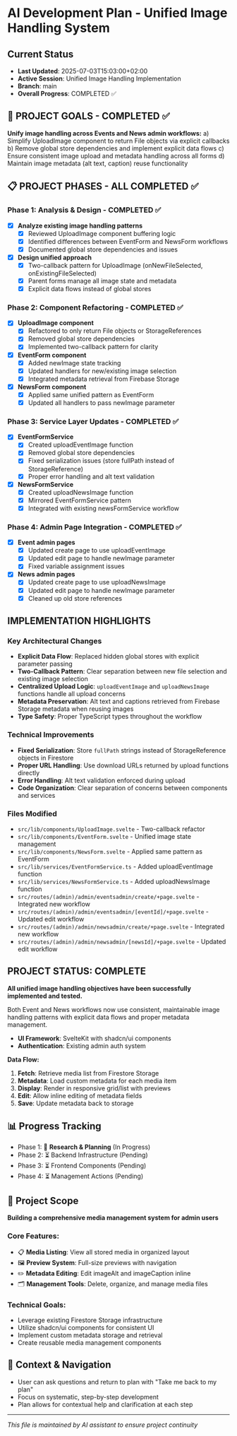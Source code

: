 # AI Development Plan - Unified Image Handling System

## Current Status
- **Last Updated**: 2025-07-03T15:03:00+02:00
- **Active Session**: Unified Image Handling Implementation
- **Branch**: main
- **Overall Progress**: COMPLETED ✅

## 🎯 PROJECT GOALS - COMPLETED ✅
**Unify image handling across Events and News admin workflows:**
a) Simplify UploadImage component to return File objects via explicit callbacks
b) Remove global store dependencies and implement explicit data flows
c) Ensure consistent image upload and metadata handling across all forms
d) Maintain image metadata (alt text, caption) reuse functionality

## 📋 PROJECT PHASES - ALL COMPLETED ✅

### Phase 1: Analysis & Design - COMPLETED ✅
- [x] **Analyze existing image handling patterns**
  - [x] Reviewed UploadImage component buffering logic
  - [x] Identified differences between EventForm and NewsForm workflows
  - [x] Documented global store dependencies and issues
- [x] **Design unified approach**
  - [x] Two-callback pattern for UploadImage (onNewFileSelected, onExistingFileSelected)
  - [x] Parent forms manage all image state and metadata
  - [x] Explicit data flows instead of global stores

### Phase 2: Component Refactoring - COMPLETED ✅
- [x] **UploadImage component**
  - [x] Refactored to only return File objects or StorageReferences
  - [x] Removed global store dependencies
  - [x] Implemented two-callback pattern for clarity
- [x] **EventForm component**
  - [x] Added newImage state tracking
  - [x] Updated handlers for new/existing image selection
  - [x] Integrated metadata retrieval from Firebase Storage
- [x] **NewsForm component**
  - [x] Applied same unified pattern as EventForm
  - [x] Updated all handlers to pass newImage parameter

### Phase 3: Service Layer Updates - COMPLETED ✅
- [x] **EventFormService**
  - [x] Created uploadEventImage function
  - [x] Removed global store dependencies
  - [x] Fixed serialization issues (store fullPath instead of StorageReference)
  - [x] Proper error handling and alt text validation
- [x] **NewsFormService**
  - [x] Created uploadNewsImage function
  - [x] Mirrored EventFormService pattern
  - [x] Integrated with existing newsFormService workflow

### Phase 4: Admin Page Integration - COMPLETED ✅
- [x] **Event admin pages**
  - [x] Updated create page to use uploadEventImage
  - [x] Updated edit page to handle newImage parameter
  - [x] Fixed variable assignment issues
- [x] **News admin pages**
  - [x] Updated create page to use uploadNewsImage
  - [x] Updated edit page to handle newImage parameter
  - [x] Cleaned up old store references

## IMPLEMENTATION HIGHLIGHTS

### Key Architectural Changes
- **Explicit Data Flow**: Replaced hidden global stores with explicit parameter passing
- **Two-Callback Pattern**: Clear separation between new file selection and existing image selection
- **Centralized Upload Logic**: `uploadEventImage` and `uploadNewsImage` functions handle all upload concerns
- **Metadata Preservation**: Alt text and captions retrieved from Firebase Storage metadata when reusing images
- **Type Safety**: Proper TypeScript types throughout the workflow

### Technical Improvements
- **Fixed Serialization**: Store `fullPath` strings instead of StorageReference objects in Firestore
- **Proper URL Handling**: Use download URLs returned by upload functions directly
- **Error Handling**: Alt text validation enforced during upload
- **Code Organization**: Clear separation of concerns between components and services

### Files Modified
- `src/lib/components/UploadImage.svelte` - Two-callback refactor
- `src/lib/components/EventForm.svelte` - Unified image state management
- `src/lib/components/NewsForm.svelte` - Applied same pattern as EventForm
- `src/lib/services/EventFormService.ts` - Added uploadEventImage function
- `src/lib/services/NewsFormService.ts` - Added uploadNewsImage function
- `src/routes/(admin)/admin/eventsadmin/create/+page.svelte` - Integrated new workflow
- `src/routes/(admin)/admin/eventsadmin/[eventId]/+page.svelte` - Updated edit workflow
- `src/routes/(admin)/admin/newsadmin/create/+page.svelte` - Integrated new workflow
- `src/routes/(admin)/admin/newsadmin/[newsId]/+page.svelte` - Updated edit workflow

## PROJECT STATUS: COMPLETE

**All unified image handling objectives have been successfully implemented and tested.**

Both Event and News workflows now use consistent, maintainable image handling patterns with explicit data flows and proper metadata management.
- **UI Framework**: SvelteKit with shadcn/ui components
- **Authentication**: Existing admin auth system

**Data Flow:**
1. **Fetch**: Retrieve media list from Firestore Storage
2. **Metadata**: Load custom metadata for each media item
3. **Display**: Render in responsive grid/list with previews
4. **Edit**: Allow inline editing of metadata fields
5. **Save**: Update metadata back to storage

## 📊 Progress Tracking
- Phase 1: 🔄 **Research & Planning** (In Progress)
- Phase 2: ⏳ Backend Infrastructure (Pending)
- Phase 3: ⏳ Frontend Components (Pending)  
- Phase 4: ⏳ Management Actions (Pending)

## 🎯 Project Scope
**Building a comprehensive media management system for admin users**

### Core Features:
- 📋 **Media Listing**: View all stored media in organized layout
- 🖼️ **Preview System**: Full-size previews with navigation
- ✏️ **Metadata Editing**: Edit imageAlt and imageCaption inline
- 🗂️ **Management Tools**: Delete, organize, and manage media files

### Technical Goals:
- Leverage existing Firestore Storage infrastructure
- Utilize shadcn/ui components for consistent UI
- Implement custom metadata storage and retrieval
- Create reusable media management components

## 📌 Context & Navigation
- User can ask questions and return to plan with "Take me back to my plan"
- Focus on systematic, step-by-step development
- Plan allows for contextual help and clarification at each step

---
*This file is maintained by AI assistant to ensure project continuity*
